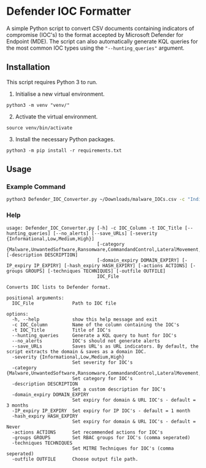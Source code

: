 # Defender IOC Formatter
A simple Python script to convert CSV documents containing indicators of compromise (IOC's) to the format accepted by Microsoft Defender for Endpoint (MDE). The script can also automatically generate KQL queries for the most common IOC types using the ```"--hunting_queries"``` argument.

## Installation
This script requires Python 3 to run.

1. Initialise a new virtual environment.
```
python3 -m venv "venv/"
```
2. Activate the virtual environment.
```
source venv/bin/activate
```
3. Install the necessary Python packages.
```
python3 -m pip install -r requirements.txt
```

## Usage

### Example Command

```bash
python3 Defender_IOC_Converter.py ~/Downloads/malware_IOCs.csv -c "Indicator Value" -t "Malware IOC's"
```

### Help
```
usage: Defender_IOC_Converter.py [-h] -c IOC_Column -t IOC_Title [--hunting_queries] [--no_alerts] [--save_URLs] [-severity {Informational,Low,Medium,High}]
                                 [-category {Malware,UnwantedSoftware,Ransomware,CommandandControl,LateralMovement,Persistence,PrivilegeEscalation,SuspiciousActivity,Exploit,InitialAccess,Execution,Exfiltration,Collection,CredentialAccess,DefenseEvasion,Discovery,Impact}] [-description DESCRIPTION]
                                 [-domain_expiry DOMAIN_EXPIRY] [-IP_expiry IP_EXPIRY] [-hash_expiry HASH_EXPIRY] [-actions ACTIONS] [-groups GROUPS] [-techniques TECHNIQUES] [-outfile OUTFILE]
                                 IOC_File

Converts IOC lists to Defender format.

positional arguments:
  IOC_File              Path to IOC file

options:
  -h, --help            show this help message and exit
  -c IOC_Column         Name of the column containing the IOC's
  -t IOC_Title          Title of IOC's
  --hunting_queries     Generate a KQL query to hunt for IOC's
  --no_alerts           IOC's should not generate alerts
  --save_URLs           Saves URL's as URL indicators. By default, the script extracts the domain & saves as a domain IOC.
  -severity {Informational,Low,Medium,High}
                        Set severity for IOC's
  -category {Malware,UnwantedSoftware,Ransomware,CommandandControl,LateralMovement,Persistence,PrivilegeEscalation,SuspiciousActivity,Exploit,InitialAccess,Execution,Exfiltration,Collection,CredentialAccess,DefenseEvasion,Discovery,Impact}
                        Set category for IOC's
  -description DESCRIPTION
                        Set a custom description for IOC's
  -domain_expiry DOMAIN_EXPIRY
                        Set expiry for domain & URL IOC's - default = 3 months
  -IP_expiry IP_EXPIRY  Set expiry for IP IOC's - default = 1 month
  -hash_expiry HASH_EXPIRY
                        Set expiry for domain & URL IOC's - default = Never
  -actions ACTIONS      Set recommended actions for IOC's
  -groups GROUPS        Set RBAC groups for IOC's (comma seperated)
  -techniques TECHNIQUES
                        Set MITRE Techniques for IOC's (comma seperated)
  -outfile OUTFILE      Choose output file path.
```
